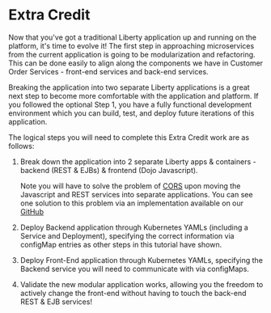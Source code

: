 # Extra Credit

Now that you've got a traditional Liberty application up and running on the platform, it's time to evolve it!  The first step in approaching microservices from the current application is going to be modularization and refactoring.  This can be done easily to align along the components we have in Customer Order Services - front-end services and back-end services.

Breaking the application into two separate Liberty applications is a great next step to become more comfortable with the application and platform.  If you followed the optional Step 1, you have a fully functional development environment which you can build, test, and deploy future iterations of this application.

The logical steps you will need to complete this Extra Credit work are as follows:

1. Break down the application into 2 separate Liberty apps & containers - backend (REST & EJBs) & frontend (Dojo Javascript).

   Note you will have to solve the problem of [CORS](https://en.wikipedia.org/wiki/Cross-origin_resource_sharing) upon moving the Javascript and REST services into separate applications.  You can see one solution to this problem via an implementation available on our [GitHub](https://github.com/ibm-cloud-architecture/refarch-jee-monolith-to-microservices)

2. Deploy Backend application through Kubernetes YAMLs (including a Service and Deployment), specifying the correct information via configMap entries as other steps in this tutorial have shown.

3. Deploy Front-End application through Kubernetes YAMLs, specifying the Backend service you will need to communicate with via configMaps.

4. Validate the new modular application works, allowing you the freedom to actively change the front-end without having to touch the back-end REST & EJB services!
